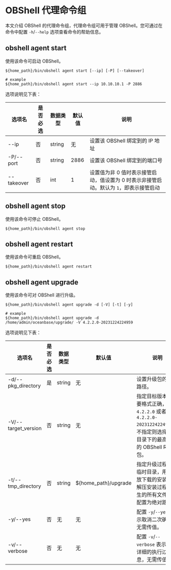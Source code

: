 # OBShell 代理命令组

本文介绍 OBShell 的代理命令组，代理命令组可用于管理 OBShell。您可通过在命令中配置 `-h`/`--help` 选项查看命令的帮助信息。

## obshell agent start

使用该命令可启动 OBShell。

```shell
${home_path}/bin/obshell agent start [--ip] [-P] [--takeover]

# example
${home_path}/bin/obshell agent start --ip 10.10.10.1 -P 2886
```

选项说明见下表：

| 选项名      | 是否必选 | 数据类型 |  默认值 | 说明 |
|------------|----------|---------|---------|------|
| --ip       | 否       | string  | 无      | 设置该 OBShell 绑定到的 IP 地址 |
| -P/--port  | 否       | string  | 2886    | 设置该 OBShell 绑定到的端口号 |
| --takeover | 否       | int     | 1       | 设置值为非 0 值时表示接管启动，值设置为 0 时表示非接管启动。默认为 `1`，即表示接管启动 |

## obshell agent stop

使用该命令可停止 OBShell。

```shell
${home_path}/bin/obshell agent stop
```

## obshell agent restart

使用该命令可重启 OBShell。

```shell
${home_path}/bin/obshell agent restart
```

## obshell agent upgrade

使用该命令可对 OBShell 进行升级。

```shell
${home_path}/bin/obshell agent upgrade -d [-V] [-t] [-y]

# example
${home_path}/bin/obshell agent upgrade -d /home/admin/oceanbase/upgrade/ -V 4.2.2.0-20231224224959
```

选项说明见下表：

| 选项名      | 是否必选 | 数据类型 |  默认值 | 说明 |
|------------|----------|---------|---------|------|
| -d/--pkg_directory | 是 | string | 无 | 设置升级包的存放路径。 |
| -V/--target_version | 否 | string | 无 | 指定目标版本，需要格式正确，例如 `4.2.2.0` 或者 `4.2.2.0-20231224224959`。不指定则选择 `-d` 目录下的最高版本的 OBShell RPM 包。 |
| -t/--tmp_directory | 否 | string | ${home_path}/upgrade | 指定升级过程中的临时目录，用于存放下载的安装包及解压安装过程中产生的所有文件。需配置为绝对路径。 |
| -y/--yes | 否 | 无 | 无 | 配置 `-y`/`--yes` 表示取消二次确认，无需传值。 |
| -v/--verbose | 否  | 无  | 无 | 配置 `-v`/`--verbose` 表示输出详细的执行过程信息，无需传值。 |
